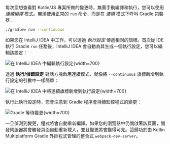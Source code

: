 [//]: # (title: 開發伺服器與連續編譯)

每次您想查看對 Kotlin/JS 專案所做的變更時，無需手動編譯和執行，您可以使用 _連續編譯_ 模式。無須使用正常的 `run` 命令，而是在 _連續_ 模式下呼叫 Gradle 包裝器：

```bash
./gradlew run --continuous
```

如果您在 IntelliJ IDEA 中工作，可以透過 _執行設定_ 傳遞相同的旗標。首次從 IDE 執行 Gradle `run` 任務後，IntelliJ IDEA 會自動為其生成一個執行設定，您可以編輯該設定：

![在 IntelliJ IDEA 中編輯執行設定](edit-configurations.png){width=700}

透過 **執行/偵錯設定** 對話方塊啟用連續模式，就像將 `--continuous` 旗標新增到執行設定的引數中一樣簡單：

![在 IntelliJ IDEA 中將連續旗標新增到執行設定](run-debug-configurations.png){width=700}

執行此執行設定時，您會注意到 Gradle 程序會持續監控程式的變更：

![Gradle 等待變更](waiting-for-changes.png){width=700}

一旦偵測到變更，程式將會自動重新編譯。如果您的瀏覽器中仍開啟著該頁面，開發伺服器將會觸發頁面自動重新載入，並且變更將會變得可見。這歸功於由 Kotlin Multiplatform Gradle 外掛程式管理的整合式 `webpack-dev-server`。
